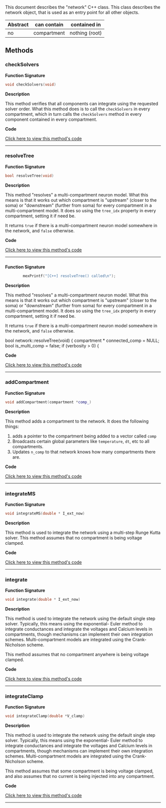 
This document describes the "network" C++ class.
This class describes the network object, that is used
as an entry point for all other objects.

| Abstract | can contain | contained in |
| --------  | ------ | -------  |
| no |  compartment | nothing (root) |




## Methods



### checkSolvers

**Function Signature**

```C++
void checkSolvers(void) 
```

**Description**


This method verifies that all components can integrate
using the requested solver order. What this method does
is to call the `checkSolvers` in every compartment,
which in turn calls the `checkSolvers` method in every 
component contained in every compartment. 



 **Code**

[Click here to view this method's code](https://github.com/sg-s/xolotl/blob/master/c%2B%2B/network.hpp#L82)

-------



### resolveTree

**Function Signature**

```C++
bool resolveTree(void) 
```

**Description**


This method "resolves" a multi-compartment neuron model.
What this means is that it works out which compartment
is "upstream" (closer to the soma) or "downstream" (further
from soma) for every compartment in a multi-compartment model. 
It does so using the `tree_idx` property in every compartment, 
setting it if need be. 

It returns `true` if there is a multi-compartment neuron model
somewhere in the network, and `false` otherwise. 




 **Code**

[Click here to view this method's code](https://github.com/sg-s/xolotl/blob/master/c%2B%2B/network.hpp#L105)

-------



### 

**Function Signature**

```C++
        mexPrintf("[C++] resolveTree() called\n");

```

**Description**


This method "resolves" a multi-compartment neuron model.
What this means is that it works out which compartment
is "upstream" (closer to the soma) or "downstream" (further
from soma) for every compartment in a multi-compartment model. 
It does so using the `tree_idx` property in every compartment, 
setting it if need be. 

It returns `true` if there is a multi-compartment neuron model
somewhere in the network, and `false` otherwise. 


bool network::resolveTree(void) {
    compartment * connected_comp = NULL;
    bool is_multi_comp = false;
    if (verbosity > 0) {


 **Code**

[Click here to view this method's code](https://github.com/sg-s/xolotl/blob/master/c%2B%2B/network.hpp#L109)

-------



### addCompartment

**Function Signature**

```C++
void addCompartment(compartment *comp_) 
```

**Description**


This method adds a compartment to the network. It does the following things:
1. adds a pointer to the compartment being added to a vector called `comp`
2. Broadcasts certain global parameters like `temperature`, `dt`, etc to all compartments. 
3. Updates `n_comp` to that network knows how many compartments there are.



 **Code**

[Click here to view this method's code](https://github.com/sg-s/xolotl/blob/master/c%2B%2B/network.hpp#L217)

-------



### integrateMS

**Function Signature**

```C++
void integrateMS(double * I_ext_now) 
```

**Description**


This method is used to integrate the network using a
multi-step Runge Kutta solver. This method assumes that
no compartment is being voltage clamped. 



 **Code**

[Click here to view this method's code](https://github.com/sg-s/xolotl/blob/master/c%2B%2B/network.hpp#L242)

-------



### integrate

**Function Signature**

```C++
void integrate(double * I_ext_now) 
```

**Description**


This method is used to integrate the network using the default
single step solver. Typically, this means using the exponential-
Euler method to integrate conductances and integrate the voltages
and Calcium levels in compartments, though mechanisms can implement
their own integration schemes. Multi-compartment models are 
integrated using the Crank-Nicholson scheme.  

This method assumes that no compartment anywhere is being voltage clamped. 



 **Code**

[Click here to view this method's code](https://github.com/sg-s/xolotl/blob/master/c%2B%2B/network.hpp#L269)

-------



### integrateClamp

**Function Signature**

```C++
void integrateClamp(double *V_clamp) 
```

**Description**


This method is used to integrate the network using the default
single step solver. Typically, this means using the exponential-
Euler method to integrate conductances and integrate the voltages
and Calcium levels in compartments, though mechanisms can implement
their own integration schemes. Multi-compartment models are 
integrated using the Crank-Nicholson scheme.  

This method assumes that some compartment is being voltage clamped,
and also assumes that no current is being injected into any compartment. 
 


 **Code**

[Click here to view this method's code](https://github.com/sg-s/xolotl/blob/master/c%2B%2B/network.hpp#L370)

-------

